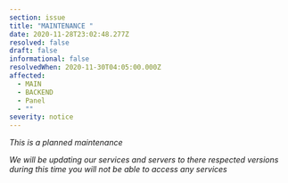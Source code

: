 ```yaml
---
section: issue
title: "MAINTENANCE "
date: 2020-11-28T23:02:48.277Z
resolved: false
draft: false
informational: false
resolvedWhen: 2020-11-30T04:05:00.000Z
affected:
  - MAIN
  - BACKEND
  - Panel
  - ""
severity: notice
---
```

*This is a planned maintenance*

*We will be updating our services and servers to there respected versions during this time you will not be able to access any services*